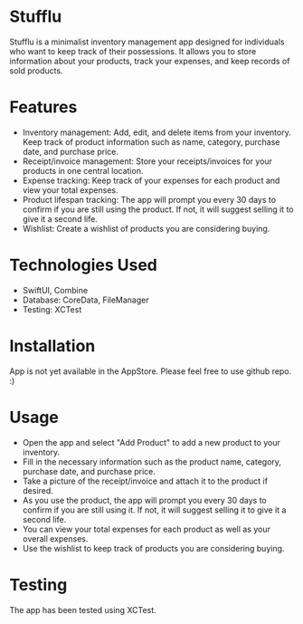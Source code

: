 # Stufflu

Stufflu is a minimalist inventory management app designed for individuals who want to keep track of their possessions. It allows you to store information about your products, track your expenses, and keep records of sold products.

# Features

- Inventory management: Add, edit, and delete items from your inventory. Keep track of product information such as name, category, purchase date, and purchase price.
- Receipt/invoice management: Store your receipts/invoices for your products in one central location.
- Expense tracking: Keep track of your expenses for each product and view your total expenses.
- Product lifespan tracking: The app will prompt you every 30 days to confirm if you are still using the product. If not, it will suggest selling it to give it a second life.
- Wishlist: Create a wishlist of products you are considering buying.

# Technologies Used

- SwiftUI, Combine
- Database: CoreData, FileManager
- Testing: XCTest

# Installation

App is not yet available in the AppStore. Please feel free to use github repo. :)

# Usage

- Open the app and select "Add Product" to add a new product to your inventory.
- Fill in the necessary information such as the product name, category, purchase date, and purchase price.
- Take a picture of the receipt/invoice and attach it to the product if desired.
- As you use the product, the app will prompt you every 30 days to confirm if you are still using it. If not, it will suggest selling it to give it a second life.
- You can view your total expenses for each product as well as your overall expenses.
- Use the wishlist to keep track of products you are considering buying.

# Testing

The app has been tested using XCTest.

